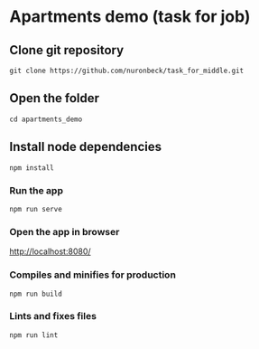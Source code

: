 # Apartments demo (task for job)

## Clone git repository
```
git clone https://github.com/nuronbeck/task_for_middle.git
```

## Open the folder
```
cd apartments_demo
```

## Install node dependencies
```
npm install
```

### Run the app
```
npm run serve
```

### Open the app in browser

[http://localhost:8080/](http://localhost:8080/)


### Compiles and minifies for production
```
npm run build
```

### Lints and fixes files
```
npm run lint
```

